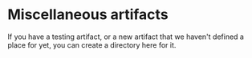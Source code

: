 # Miscellaneous artifacts

If you have a testing artifact, or a new artifact that we haven't defined a
place for yet, you can create a directory here for it.
